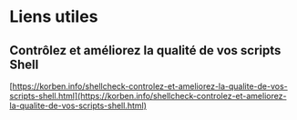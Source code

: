 # Liens utiles

## Contrôlez et améliorez la qualité de vos scripts Shell

[https://korben.info/shellcheck-controlez-et-ameliorez-la-qualite-de-vos-scripts-shell.html](https://korben.info/shellcheck-controlez-et-ameliorez-la-qualite-de-vos-scripts-shell.html)
